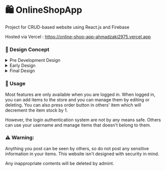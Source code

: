 # 🛍 OnlineShopApp

Project for CRUD-based website using React.js and Firebase

Hosted via Vercel : https://online-shop-app-ahmadzaki2975.vercel.app

### 🎨 Design Concept

<!-- [Figma](https://www.figma.com/file/Ru7BVma2ppLm6C4Ww9t30V/Post-Test-Zaki?node-id=2%3A64) -->

<details>
<summary>Pre Development Design</summary>
<p align="center">
  <a href="https://www.figma.com/file/  Ru7BVma2ppLm6C4Ww9t30V/Post-Test-Zaki?  node-id=2%3A64">Figma</a>
</p>
<pre align="center">
  <img src="https://user-images.githubusercontent.com/87590846/163896811-6c2c3d1d-53c9-4f36-a694-40e0e153b59e.png">
  <img src="https://user-images.githubusercontent.com/87590846/163896847-091795d3-d328-4017-8721-a0aeff13968b.png">
</pre>
</details>

<details>
<summary>Early Design</summary>
<pre align="center">
  <img src="https://user-images.githubusercontent.com/87590846/163899807-09d213dd-ce0e-4a6d-815e-ee9357a69f54.png">
  <img src="https://user-images.githubusercontent.com/87590846/163899894-93c3bbd0-6672-423f-83cf-c25247d7d046.png">
  <img src="https://user-images.githubusercontent.com/87590846/163900415-6070a443-b259-4f2d-bb80-145fe459533e.png">
</pre>
</details>

<details>
  <summary>Final Design</summary>
  <pre align="center">
    <img src="https://user-images.githubusercontent.com/87590846/165892443-81a4e887-15d4-45aa-a1f5-f540501cc823.png">
    <img src="https://user-images.githubusercontent.com/87590846/165893497-fbb9b0f2-14b7-4bcf-81e1-c0ae8869a9ff.png">
    <img src="https://user-images.githubusercontent.com/87590846/165893584-a6fde4ff-5b4d-42ef-9cb9-303a2436b3c8.png">
    <img src="https://user-images.githubusercontent.com/87590846/165893774-7a1e66d4-e949-4e4c-a52e-0bce8ac2e67c.png">
    <img src="https://user-images.githubusercontent.com/87590846/165893225-bbc6ed58-02db-4445-a3ae-ae64be3a22ec.png">
    <img src="https://user-images.githubusercontent.com/87590846/165893853-fe0f8ea7-f1a8-40dc-9d02-8ead42f47e56.png">
  </pre>
</details>

### 📖 Usage

Most features are only available when you are logged in. When logged in, you can add items to the store and you can manage them by editing or deleting. You can also press order button in others' item which will decrement the item stock by 1.

However, the login authentication system are not by any means safe. Others can use your username and manage items that doesn't belong to them.

### ⚠ Warning:
Anything you post can be seen by others, so do not post any sensitive information in your items. This website isn't designed with security in mind.

Any inappropriate contents will be deleted by admint.
